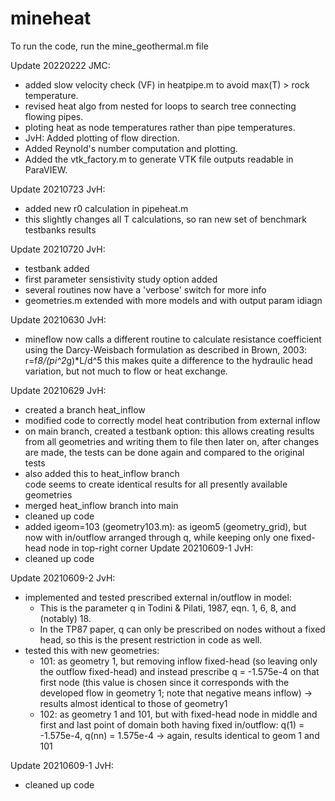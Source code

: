 # mineheat

To run the code, run the mine_geothermal.m file

Update 20220222 JMC:
- added slow velocity check (VF) in heatpipe.m to avoid max(T) > rock temperature.
- revised heat algo from nested for loops to search tree connecting flowing pipes.
- ploting heat as node temperatures rather than pipe temperatures.
- JvH: Added plotting of flow direction.
- Added Reynold's number computation and plotting.
- Added the vtk_factory.m to generate VTK file outputs readable in ParaVIEW.

Update 20210723 JvH:
- added new r0 calculation in pipeheat.m
- this slightly changes all T calculations, so ran new set of benchmark testbanks results

Update 20210720 JvH:
- testbank added
- first parameter sensistivity study option added
- several routines now have a 'verbose' switch for more info
- geometries.m extended with more models and with output param idiagn

Update 20210630 JvH: 
- mineflow now calls a different routine to calculate resistance coefficient
    using the Darcy-Weisbach formulation as described in Brown, 2003:
         r=f*8/(pi^2*g)*L/d^5
    this makes quite a difference to the hydraulic head variation, but not much to
    flow or heat exchange.

Update 20210629 JvH:
- created a branch heat_inflow
- modified code to correctly model heat contribution from external inflow
- on main branch, created a testbank option:
  this allows creating results from all geometries and writing them to file
  then later on, after changes are made, the tests can be done again and compared to the original tests
- also added this to heat_inflow branch           
  code seems to create identical results for all presently available geometries
- merged heat_inflow branch into main
- cleaned up code
- added igeom=103 (geometry103.m): as igeom5 (geometry_grid), but now with
  in/outflow arranged through q, while keeping only one fixed-head node in top-right corner
Update 20210609-1 JvH:
- cleaned up code

Update 20210609-2 JvH: 
- implemented and tested prescribed external in/outflow in model:
  - This is the parameter q in Todini & Pilati, 1987, eqn. 1, 6, 8, and 
    (notably) 18.
  - In the TP87 paper, q can only be prescribed on nodes without a fixed 
    head, so this is the present restriction in code as well.
- tested this with new geometries: 
  - 101: as geometry 1, but removing inflow fixed-head 
         (so leaving only the outflow fixed-head)
         and instead prescribe q = -1.575e-4 on that first node
           (this value is chosen since it corresponds with the 
            developed flow in geometry 1; note that negative means inflow)
         -> results almost identical to those of geometry1
  - 102: as geometry 1 and 101, but with fixed-head node in middle
         and first and last point of domain both having fixed in/outflow:
         q(1) = -1.575e-4, q(nn) = 1.575e-4
         -> again, results identical to geom 1 and 101

Update 20210609-1 JvH:
- cleaned up code

